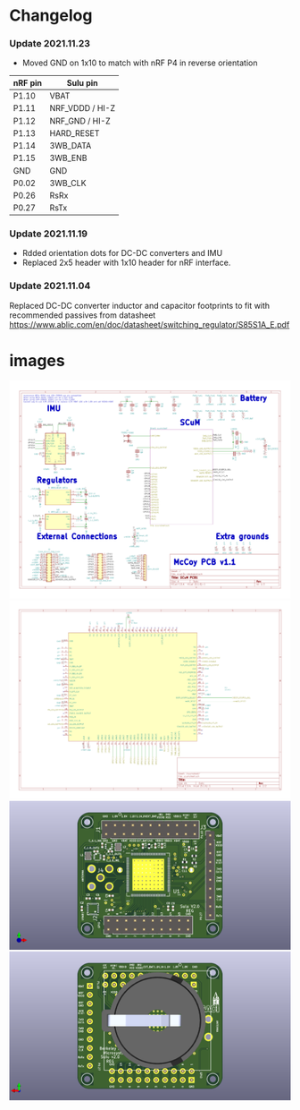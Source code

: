 # Changelog

### Update 2021.11.23
- Moved GND on 1x10 to match with nRF P4 in reverse orientation

| nRF pin | Sulu pin        |
|---------|-----------------|
| P1.10   | VBAT            |
| P1.11   | NRF_VDDD / HI-Z |
| P1.12   | NRF_GND / HI-Z  |
| P1.13   | HARD_RESET      |
| P1.14   | 3WB_DATA        |
| P1.15   | 3WB_ENB         |
| GND     | GND             |
| P0.02   | 3WB_CLK         |
| P0.26   | RsRx            |
| P0.27   | RsTx            |

### Update 2021.11.19
- Rdded orientation dots for DC-DC converters and IMU
- Replaced 2x5 header with 1x10 header for nRF interface.



### Update 2021.11.04
Replaced DC-DC converter inductor and capacitor footprints to fit with recommended passives from datasheet https://www.ablic.com/en/doc/datasheet/switching_regulator/S85S1A_E.pdf

# images
![Schematic page 1](pictures/scum3c-devboard_schematic_Page_1.png)
![Schematic page 2](pictures/scum3c-devboard_schematic_Page_2.png)
![3D front](pictures/scum3c-devboard.png)
![3D back](pictures/scum3c-devboard_back.png)